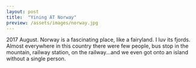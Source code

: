 ```yaml
---
layout: post
title:  "Yining AT Norway"
preview: /assets/images/norway.jpg
---
```


2017 August. Norway is a fascinating place, like a fairyland. I luv its fjords. Almost everywhere in this country there were few people, bus stop in the mountain, railway station, on the railway...and we even got onto an island without a single person. 
